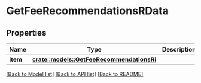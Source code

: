 # GetFeeRecommendationsRData

## Properties

Name | Type | Description | Notes
------------ | ------------- | ------------- | -------------
**item** | [**crate::models::GetFeeRecommendationsRi**](GetFeeRecommendationsRI.md) |  | 

[[Back to Model list]](../README.md#documentation-for-models) [[Back to API list]](../README.md#documentation-for-api-endpoints) [[Back to README]](../README.md)


